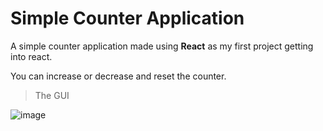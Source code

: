 # Simple Counter Application

A simple counter application made using **React** as my first project getting into react.

You can increase or decrease and reset the counter.

> The GUI

![image](https://github.com/ashan-medigodella/simple-counter/assets/57296166/23e5ddd3-c655-485c-bd14-aec43882e0b6)
